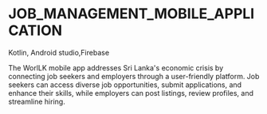 # JOB_MANAGEMENT_MOBILE_APPLICATION
Kotlin, Android studio,Firebase

The WorlLK mobile app addresses Sri Lanka's economic crisis by connecting job seekers and employers through a user-friendly platform. Job seekers can access diverse job opportunities, submit applications, and enhance their skills, while employers can post listings, review profiles, and streamline hiring. 
